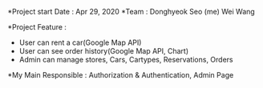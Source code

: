*Project start Date : Apr 29, 2020
*Team :	Donghyeok Seo (me)
	Wei Wang

*Project Feature : 
- User can rent a car(Google Map API)
- User can see order history(Google Map API, Chart)
- Admin can manage stores, Cars, Cartypes, Reservations, Orders

*My Main Responsible : Authorization & Authentication, Admin Page
